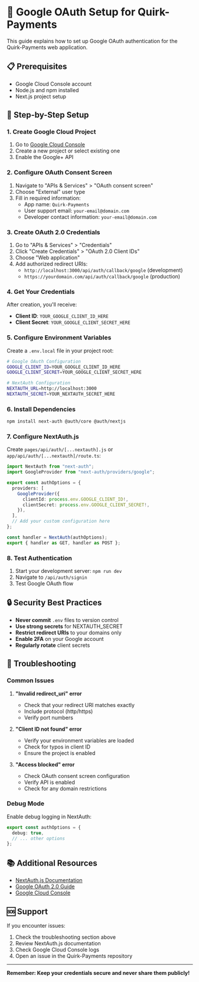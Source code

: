 # 🔐 Google OAuth Setup for Quirk-Payments

This guide explains how to set up Google OAuth authentication for the Quirk-Payments web application.

## 📋 **Prerequisites**

- Google Cloud Console account
- Node.js and npm installed
- Next.js project setup

## 🚀 **Step-by-Step Setup**

### **1. Create Google Cloud Project**

1. Go to [Google Cloud Console](https://console.cloud.google.com/)
2. Create a new project or select existing one
3. Enable the Google+ API

### **2. Configure OAuth Consent Screen**

1. Navigate to "APIs & Services" > "OAuth consent screen"
2. Choose "External" user type
3. Fill in required information:
   - App name: `Quirk-Payments`
   - User support email: `your-email@domain.com`
   - Developer contact information: `your-email@domain.com`

### **3. Create OAuth 2.0 Credentials**

1. Go to "APIs & Services" > "Credentials"
2. Click "Create Credentials" > "OAuth 2.0 Client IDs"
3. Choose "Web application"
4. Add authorized redirect URIs:
   - `http://localhost:3000/api/auth/callback/google` (development)
   - `https://yourdomain.com/api/auth/callback/google` (production)

### **4. Get Your Credentials**

After creation, you'll receive:
- **Client ID**: `YOUR_GOOGLE_CLIENT_ID_HERE`
- **Client Secret**: `YOUR_GOOGLE_CLIENT_SECRET_HERE`

### **5. Configure Environment Variables**

Create a `.env.local` file in your project root:

```bash
# Google OAuth Configuration
GOOGLE_CLIENT_ID=YOUR_GOOGLE_CLIENT_ID_HERE
GOOGLE_CLIENT_SECRET=YOUR_GOOGLE_CLIENT_SECRET_HERE

# NextAuth Configuration
NEXTAUTH_URL=http://localhost:3000
NEXTAUTH_SECRET=YOUR_NEXTAUTH_SECRET_HERE
```

### **6. Install Dependencies**

```bash
npm install next-auth @auth/core @auth/nextjs
```

### **7. Configure NextAuth.js**

Create `pages/api/auth/[...nextauth].js` or `app/api/auth/[...nextauth]/route.ts`:

```typescript
import NextAuth from "next-auth";
import GoogleProvider from "next-auth/providers/google";

export const authOptions = {
  providers: [
    GoogleProvider({
      clientId: process.env.GOOGLE_CLIENT_ID!,
      clientSecret: process.env.GOOGLE_CLIENT_SECRET!,
    }),
  ],
  // Add your custom configuration here
};

const handler = NextAuth(authOptions);
export { handler as GET, handler as POST };
```

### **8. Test Authentication**

1. Start your development server: `npm run dev`
2. Navigate to `/api/auth/signin`
3. Test Google OAuth flow

## 🔒 **Security Best Practices**

- **Never commit** `.env` files to version control
- **Use strong secrets** for NEXTAUTH_SECRET
- **Restrict redirect URIs** to your domains only
- **Enable 2FA** on your Google account
- **Regularly rotate** client secrets

## 🚨 **Troubleshooting**

### **Common Issues**

1. **"Invalid redirect_uri" error**
   - Check that your redirect URI matches exactly
   - Include protocol (http/https)
   - Verify port numbers

2. **"Client ID not found" error**
   - Verify your environment variables are loaded
   - Check for typos in client ID
   - Ensure the project is enabled

3. **"Access blocked" error**
   - Check OAuth consent screen configuration
   - Verify API is enabled
   - Check for any domain restrictions

### **Debug Mode**

Enable debug logging in NextAuth:

```typescript
export const authOptions = {
  debug: true,
  // ... other options
};
```

## 📚 **Additional Resources**

- [NextAuth.js Documentation](https://next-auth.js.org/)
- [Google OAuth 2.0 Guide](https://developers.google.com/identity/protocols/oauth2)
- [Google Cloud Console](https://console.cloud.google.com/)

## 🆘 **Support**

If you encounter issues:
1. Check the troubleshooting section above
2. Review NextAuth.js documentation
3. Check Google Cloud Console logs
4. Open an issue in the Quirk-Payments repository

---

**Remember: Keep your credentials secure and never share them publicly!**
